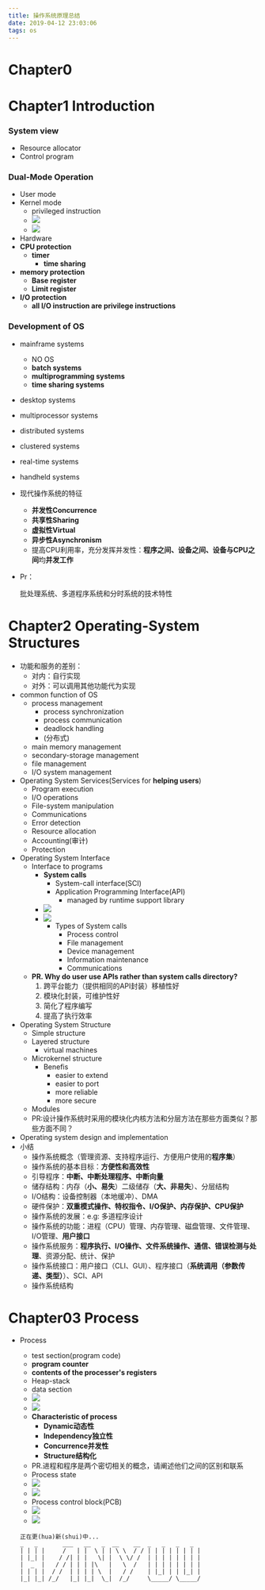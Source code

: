 ```yaml
---
title: 操作系统原理总结
date: 2019-04-12 23:03:06
tags: os
---
```

# Chapter0



# Chapter1 Introduction

### System view

*   Resource allocator
*   Control program

### Dual-Mode Operation

*   User mode
*   Kernel mode
    *   privileged instruction
    *   ![](/Review/OS/1555051141346.png)
    *   ![](/OS/1555051141346.png)
*   Hardware
*   **CPU protection**
    *   **timer**
        *   **time sharing**
*   **memory protection**
    *   **Base register**
    *   **Limit register**
*   **I/O protection**
    *   **all I/O instruction are privilege instructions**

### Development of OS

*   mainframe systems

    *   NO OS
    *   **batch systems**
    *   **multiprogramming systems**
    *   **time sharing systems**

*   desktop systems

*   multiprocessor systems

*   distributed systems

*   clustered systems

*   real-time systems

*   handheld systems

*   现代操作系统的特征

    *   **并发性Concurrence**
    *   **共享性Sharing**
    *   **虚拟性Virtual**
    *   **异步性Asynchronism**
    *   提高CPU利用率，充分发挥并发性：**程序之间、设备之间、设备与CPU之间**均**并发工作**

*   Pr：

    批处理系统、多道程序系统和分时系统的技术特性

# Chapter2 Operating-System Structures

*   功能和服务的差别：
    *   对内：自行实现
    *   对外：可以调用其他功能代为实现
*   common function of OS
    *   process management
        *   process synchronization
        *   process communication
        *   deadlock handling
        *   (分布式)
    *   main memory management
    *   secondary-storage management
    *   file management
    *   I/O system management
*   Operating System Services(Services for **helping users**)
    *   Program execution
    *   I/O operations
    *   File-system manipulation
    *   Communications
    *   Error detection
    *   Resource allocation
    *   Accounting(审计)
    *   Protection
*   Operating System Interface
    *   Interface to programs
        *   **System calls**
            *   System-call interface(SCI)
            *   Application Programming Interface(API)
                *   managed by runtime support library
        *   ![](/Review/OS/1555145491705.png)
        *   ![](/OS/1555145491705.png)
            *   Types of System calls
                *   Process control
                *   File management
                *   Device management
                *   Information maintenance
                *   Communications
    *   **PR. Why do user use APIs rather than system calls directory?**
        1.  跨平台能力（提供相同的API封装）移植性好
        2.  模块化封装，可维护性好
        3.  简化了程序编写
        4.  提高了执行效率
*   Operating System Structure
    *   Simple structure
    *   Layered structure
        *   virtual machines
    *   Microkernel structure
        *   Benefis
            *   easier to extend
            *   easier to port
            *   more reliable
            *   more secure
    *   Modules
    *   PR:设计操作系统时采用的模块化内核方法和分层方法在那些方面类似？那些方面不同？
*   Operating system design and implementation
*   小结
    *   操作系统概念（管理资源、支持程序运行、方便用户使用的**程序集**）
    *   操作系统的基本目标：**方便性和高效性**
    *   引导程序：**中断、中断处理程序、中断向量**
    *   储存结构：内存（**小、易失**）二级储存（**大、非易失**）、分层结构
    *   I/O结构：设备控制器（本地缓冲）、DMA
    *   硬件保护：**双重模式操作、特权指令、I/O保护、内存保护、CPU保护**
    *   操作系统的发展：e.g: 多道程序设计
    *   操作系统的功能：进程（CPU）管理、内存管理、磁盘管理、文件管理、I/O管理、**用户接口**
    *   操作系统服务：**程序执行、I/O操作、文件系统操作、通信、错误检测与处理**、资源分配、统计、保护
    *   操作系统接口：用户接口（CLI、GUI）、程序接口（**系统调用（参数传递、类型）**）、SCI、API
    *   操作系统结构

# Chapter03 Process

*   Process 

    *   test section(program code)
    *   **program counter**
    *   **contents of the processer's registers**
    *   Heap-stack
    *   data section
    *   ![](/Review/assets/1555171608763.png)
    *   ![](OS/1555171608763.png)
    *   **Characteristic of process**
        *   **Dynamic动态性**
        *   **Independency独立性**
        *   **Concurrence并发性**
        *   **Structure结构化**
    *   PR.进程和程序是两个密切相关的概念，请阐述他们之间的区别和联系
    *   Process state
    *   ![](/Review/OS/1555173365887.png)
    *   ![](OS/1555173365887.png)
    *   Process control block(PCB)
    *   ![](/Review/OS/1555173537094.png)
    *   ![](OS/1555173537094.png)

    ```
    正在更(hua)新(shui)中...
    _   _       ___   __   _  __    __  _   _   _   _  
    | | | |     /   | |  \ | | \ \  / / | | | | | | | | 
    | |_| |    / /| | |   \| |  \ \/ /  | | | | | | | | 
    |  _  |   / / | | | |\   |   \  /   | | | | | | | | 
    | | | |  / /  | | | | \  |   / /    | |_| | | |_| | 
    |_| |_| /_/   |_| |_|  \_|  /_/     \_____/ \_____/ 
    ```

    





​		